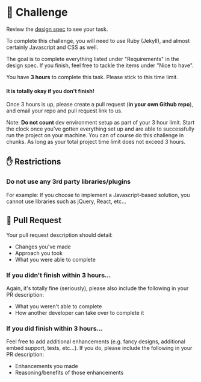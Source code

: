 # 💪 Challenge

Review the [design spec](./specs/add-video-embed.md) to see your task.

To complete this challenge, you will need to use Ruby (Jekyll), and almost certainly Javascript and CSS as well.

The goal is to complete everything listed under "Requirements" in the design spec. If you finish, feel free to tackle the items under "Nice to have".

You have **3 hours** to complete this task. Please stick to this time limit.

#### It is totally okay if you don't finish!

Once 3 hours is up, please create a pull request (**in your own Github repo**), and email your repo and pull request link to us.

Note: **Do not count** dev environment setup as part of your 3 hour limit. Start the clock once you've gotten everything set up and are able to successfully run the project on your machine. You can of course do this challenge in chunks. As long as your total project time limit does not exceed 3 hours.


## ✋ Restrictions

### Do not use any 3rd party libraries/plugins

For example: If you choose to implement a Javascript-based solution, you cannot use libraries such as jQuery, React, etc...


## 🙌 Pull Request

Your pull request description should detail:

* Changes you've made
* Approach you took
* What you were able to complete


### If you didn't finish within 3 hours...

Again, it's totally fine (seriously), please also include the following in your PR description:

* What you weren't able to complete
* How another developer can take over to complete it


### If you did finish within 3 hours...

Feel free to add additional enhancements (e.g. fancy designs, additional embed support, tests, etc...). If you do, please include the following in your PR description:

* Enhancements you made
* Reasoning/benefits of those enhancements
